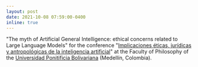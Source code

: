 ```yaml
---
layout: post
date: 2021-10-08 07:59:00-0400
inline: true
---
```


"The myth of Artificial General Intelligence: ethical concerns related to Large Language Models" for the conference "[Implicaciones éticas, jurídicas y antropológicas de la inteligencia artificial](https://www.youtube.com/watch?v=TzXaJVEi31g)" at the Faculty of Philosophy of the [Universidad Ponitificia Bolivariana](https://www.upb.edu.co/es/home) (Medellín, Colombia).